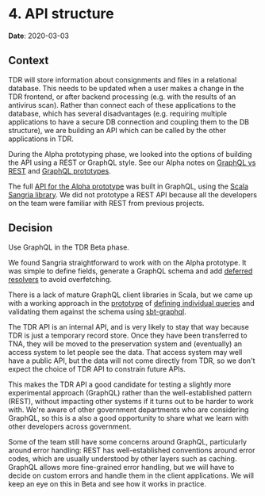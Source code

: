 # 4. API structure

**Date**: 2020-03-03

## Context

TDR will store information about consignments and files in a relational
database. This needs to be updated when a user makes a change in the TDR
frontend, or after backend processing (e.g. with the results of an antivirus
scan). Rather than connect each of these applications to the database, which
has several disadvantages (e.g. requiring multiple applications to have a secure
DB connection and coupling them to the DB structure), we are building an API
which can be called by the other applications in TDR.

During the Alpha prototyping phase, we looked into the options of building the
API using a REST or GraphQL style. See our Alpha notes on [GraphQL vs
REST][graphql-vs-rest] and [GraphQL prototypes][graphql-prototypes].

The full [API for the Alpha prototype][prototype-api] was built in GraphQL,
using the [Scala Sangria library][sangria]. We did not prototype a REST API
because all the developers on the team were familiar with REST from previous
projects.

[graphql-vs-rest]: ../technology-considerations/API_management_AppSync_GraphQL_REST.md
[graphql-prototypes]: ../technology-considerations/graphql-prototypes.md
[prototype-api]: https://github.com/nationalarchives/tdr-prototype-sangria
[sangria]: https://sangria-graphql.org/

## Decision

Use GraphQL in the TDR Beta phase.

We found Sangria straightforward to work with on the Alpha prototype. It was
simple to define fields, generate a GraphQL schema and add [deferred resolvers]
to avoid overfetching.

There is a lack of mature GraphQL client libraries in Scala, but we came up with
a working approach in the [prototype][prototype-frontend] of [defining individual
queries][prototype-queries] and validating them against the schema using
[sbt-graphql].

The TDR API is an internal API, and is very likely to stay that way because TDR
is just a temporary record store. Once they have been transferred to TNA, they
will be moved to the preservation system and (eventually) an access system to
let people see the data. That access system may well have a public API, but the
data will not come directly from TDR, so we don't expect the choice of TDR API
to constrain future APIs.

This makes the TDR API a good candidate for testing a slightly more experimental
approach (GraphQL) rather than the well-established pattern (REST), without
impacting other systems if it turns out to be harder to work with. We're aware
of other government departments who are considering GraphQL, so this is a also a
good opportunity to share what we learn with other developers across government.

Some of the team still have some concerns around GraphQL, particularly around
error handling: REST has well-established conventions around error codes, which
are usually understood by other layers such as caching. GraphQL allows more
fine-grained error handling, but we will have to decide on custom errors and
handle them in the client applications. We will keep an eye on this in Beta and
see how it works in practice.

[deferred resolvers]: https://sangria-graphql.org/learn/#deferred-value-resolution
[prototype-frontend]: https://github.com/nationalarchives/tdr-prototype-mvc
[sbt-graphql]: https://github.com/muuki88/sbt-graphql
[prototype-queries]: https://github.com/nationalarchives/tdr-prototype-mvc/tree/master/app/graphql
